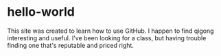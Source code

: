 # hello-world
This site was created to learn how to use GitHub. 
I happen to find qigong interesting and useful. I've been looking for a class, but having trouble finding one that's reputable and priced right.
